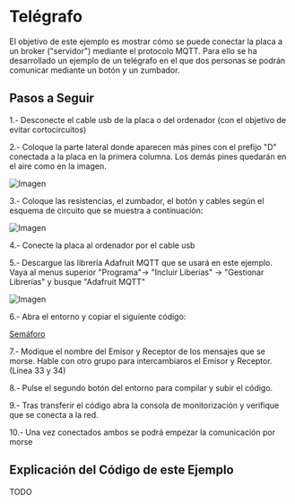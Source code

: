 # Telégrafo

El objetivo de este ejemplo es mostrar cómo se puede conectar la placa a un broker ("servidor") mediante el protocolo MQTT. Para ello se ha desarrollado un ejemplo de un telégrafo en el que dos personas se podrán comunicar mediante un botón y un zumbador.

## Pasos a Seguir

1.- Desconecte el cable usb de la placa o del ordenador (con el objetivo de evitar cortocircuitos)

2.- Coloque la parte lateral donde aparecen más pines con el prefijo "D" conectada a la placa en la primera columna. Los demás pines quedarán en el aire como en la imagen.

![Imagen](https://raw.githubusercontent.com/ysinotelodigo/TallerIoT/master/recursos%20tutoriales/baseInicial.png)

3.- Coloque las resistencias, el zumbador, el botón y cables según el esquema de circuito que se muestra a continuación:

![Imagen](https://raw.githubusercontent.com/ysinotelodigo/TallerIoT/master/recursos%20tutoriales/telegrafo.png)

4.- Conecte la placa al ordenador por el cable usb

5.- Descargue las librería Adafruit MQTT que se usará en este ejemplo. Vaya al menus superior "Programa"-> "Incluir Liberías" -> "Gestionar Librerías" y busque "Adafruit MQTT"

![Imagen](https://raw.githubusercontent.com/ysinotelodigo/TallerIoT/master/recursos%20tutoriales/adafruitMQTT.png)

6.- Abra el entorno y copiar el siguiente código:

[Semáforo](https://github.com/ysinotelodigo/TallerIoT/blob/master/proyecto%207%20-%20Telegrafo%20(Nivel%20Intermedio)/telegrafo/telegrafo.ino)

7.- Modique el nombre del Emisor y Receptor de los mensajes que se morse. Hable con otro grupo para intercambiaros el Emisor y Receptor. (Línea 33 y 34)

8.-  Pulse el segundo botón del entorno para compilar y subir el código.

9.- Tras transferir el código abra la consola de monitorización y verifique que se conecta a la red.

10.- Una vez conectados ambos se podrá empezar la comunicación por morse

## Explicación del Código de este Ejemplo

TODO
